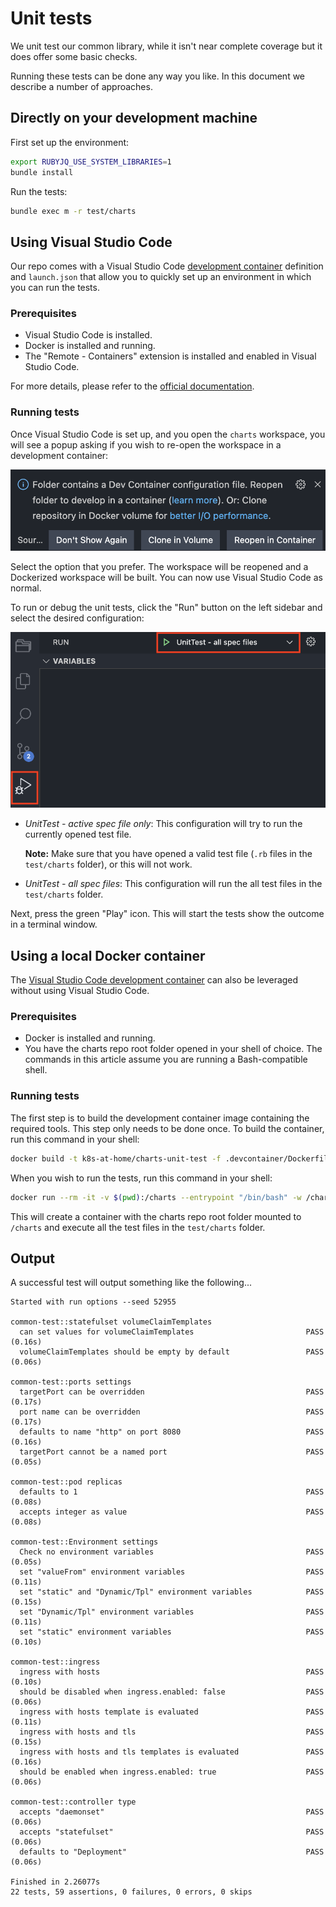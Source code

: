 # Unit tests

We unit test our common library, while it isn't near complete coverage but
it does offer some basic checks.

Running these tests can be done any way you like. In this document we describe
a number of approaches.

## Directly on your development machine

First set up the environment:

```sh
export RUBYJQ_USE_SYSTEM_LIBRARIES=1
bundle install
```

Run the tests:

```sh
bundle exec m -r test/charts
```

## Using Visual Studio Code

Our repo comes with a Visual Studio Code
[development container](https://code.visualstudio.com/docs/remote/containers)
definition and `launch.json` that allow you to quickly set up an environment
in which you can run the tests.

### Prerequisites

- Visual Studio Code is installed.
- Docker is installed and running.
- The "Remote - Containers" extension is installed and enabled in Visual Studio
Code.

For more details, please refer to the
[official documentation](https://code.visualstudio.com/docs/remote/containers#_system-requirements).

### Running tests

Once Visual Studio Code is set up, and you open the `charts` workspace, you
will see a popup asking if you wish to re-open the workspace in a development
container:

![Visual Studio Code development container popup](../../assets/screenshots/vscode_devcontainer_popup.png)

Select the option that you prefer. The workspace will be reopened and a
Dockerized workspace will be built. You can now use Visual Studio Code as
normal.

To run or debug the unit tests, click the "Run" button on the left sidebar
and select the desired configuration:

![Visual Studio Code run configurations](../../assets/screenshots/vscode_run_unittests.png)

- _UnitTest - active spec file only_: This configuration will try to run
the currently opened test file.

  **Note:** Make sure that you have opened a valid test file (`.rb` files
  in the `test/charts` folder), or this will not work.

- _UnitTest - all spec files_: This configuration will run the all test
files in the `test/charts` folder.

Next, press the green "Play" icon. This will start the tests show the
outcome in a terminal window.

## Using a local Docker container

The [Visual Studio Code development container](#using-visual-studio-code)
can also be leveraged without using Visual Studio Code.

### Prerequisites

- Docker is installed and running.
- You have the charts repo root folder opened in your shell of choice. The
  commands in this article assume you are running a Bash-compatible shell.

### Running tests

The first step is to build the development container image containing the
required tools. This step only needs to be done once. To build the container,
run this command in your shell:

```sh
docker build -t k8s-at-home/charts-unit-test -f .devcontainer/Dockerfile .
```

When you wish to run the tests, run this command in your shell:

```sh
docker run --rm -it -v $(pwd):/charts --entrypoint "/bin/bash" -w /charts k8s-at-home/charts-unit-test -l -c "bundle exec m -r ./test/charts"
```

This will create a container with the charts repo root folder mounted to
`/charts` and execute all the test files in the `test/charts` folder.

## Output

A successful test will output something like the following...

```text
Started with run options --seed 52955

common-test::statefulset volumeClaimTemplates
  can set values for volumeClaimTemplates                         PASS (0.16s)
  volumeClaimTemplates should be empty by default                 PASS (0.06s)

common-test::ports settings
  targetPort can be overridden                                    PASS (0.17s)
  port name can be overridden                                     PASS (0.17s)
  defaults to name "http" on port 8080                            PASS (0.16s)
  targetPort cannot be a named port                               PASS (0.05s)

common-test::pod replicas
  defaults to 1                                                   PASS (0.08s)
  accepts integer as value                                        PASS (0.08s)

common-test::Environment settings
  Check no environment variables                                  PASS (0.05s)
  set "valueFrom" environment variables                           PASS (0.11s)
  set "static" and "Dynamic/Tpl" environment variables            PASS (0.15s)
  set "Dynamic/Tpl" environment variables                         PASS (0.11s)
  set "static" environment variables                              PASS (0.10s)

common-test::ingress
  ingress with hosts                                              PASS (0.10s)
  should be disabled when ingress.enabled: false                  PASS (0.06s)
  ingress with hosts template is evaluated                        PASS (0.11s)
  ingress with hosts and tls                                      PASS (0.15s)
  ingress with hosts and tls templates is evaluated               PASS (0.16s)
  should be enabled when ingress.enabled: true                    PASS (0.06s)

common-test::controller type
  accepts "daemonset"                                             PASS (0.06s)
  accepts "statefulset"                                           PASS (0.06s)
  defaults to "Deployment"                                        PASS (0.06s)

Finished in 2.26077s
22 tests, 59 assertions, 0 failures, 0 errors, 0 skips
```
